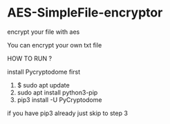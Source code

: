 # AES-SimpleFile-encryptor
encrypt your file with aes

You can encrypt your own txt file


HOW TO RUN ?

install Pycryptodome first

1. $ sudo apt update
2. sudo apt install python3-pip
3. pip3 install -U PyCryptodome

if you have pip3 already just skip to step 3


